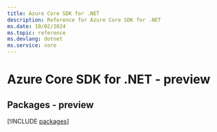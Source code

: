 ```yaml
---
title: Azure Core SDK for .NET
description: Reference for Azure Core SDK for .NET
ms.date: 10/02/2024
ms.topic: reference
ms.devlang: dotnet
ms.service: core
---
```

# Azure Core SDK for .NET - preview
## Packages - preview
[!INCLUDE [packages](core-index.md)]